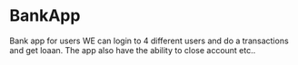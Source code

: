 # BankApp
Bank app for users
WE can login to 4 different users and do a transactions and get loaan.
The app also have the ability to close account etc..

